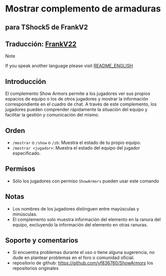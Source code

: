 # Mostrar complemento de armaduras

## para TShock5 de FrankV2
## Traducción: [FrankV22](https://github.com/itsFrankV22)

> [!NOTE]
>If you speak another language please visit [README_ENGLISH](https://github.com/itsFrankV22/ShowSlots-ES/blob/main/README.md)


## Introducción

El complemento Show Armors permite a los jugadores ver sus propios espacios de equipo o los de otros jugadores y mostrar la información correspondiente en el cuadro de chat. A través de este complemento, los jugadores pueden comprender rápidamente la situación del equipo y facilitar la gestión y comunicación del mismo.

## Orden

- `/mostrar` o `/show` o `/zb`: Muestra el estado de tu propio equipo.
- `/mostrar <jugador>`: Muestra el estado del equipo del jugador especificado.

## Permisos

- Sólo los jugadores con permiso `ShowArmors` pueden usar este comando
## Notas

- Los nombres de los jugadores distinguen entre mayúsculas y minúsculas.
- El complemento solo muestra información del elemento en la ranura del equipo, excluyendo la información del elemento en otras ranuras.

## Soporte y comentarios

- Si encuentra problemas durante el uso o tiene alguna sugerencia, no dude en plantear problemas en el foro o comunidad oficial.
- repositorio de github: https://github.com/yf836760/ShowArmors los repositorios originales
